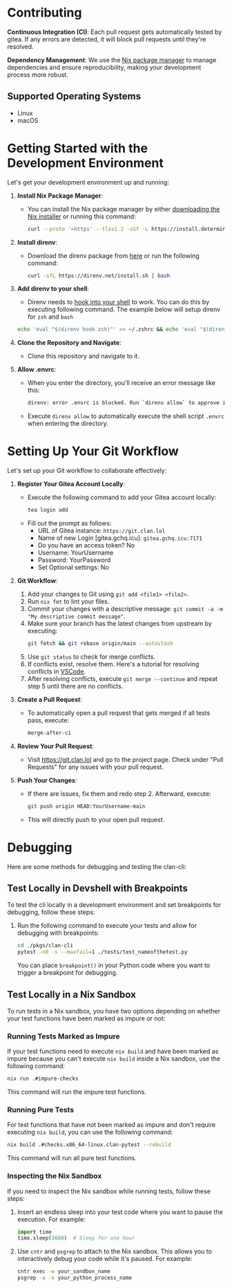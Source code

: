 # Contributing

**Continuous Integration (CI)**: Each pull request gets automatically tested by gitea. If any errors are detected, it will block pull requests until they're resolved.

**Dependency Management**: We use the [Nix package manager](https://nixos.org/) to manage dependencies and ensure reproducibility, making your development process more robust.

## Supported Operating Systems

- Linux
- macOS

# Getting Started with the Development Environment

Let's get your development environment up and running:

1. **Install Nix Package Manager**:

   - You can install the Nix package manager by either [downloading the Nix installer](https://github.com/DeterminateSystems/nix-installer/releases) or running this command:
     ```bash
     curl --proto '=https' --tlsv1.2 -sSf -L https://install.determinate.systems/nix | sh -s -- install
     ```

2. **Install direnv**:

   - Download the direnv package from [here](https://direnv.net/docs/installation.html) or run the following command:
     ```bash
     curl -sfL https://direnv.net/install.sh | bash
     ```

3. **Add direnv to your shell**:

   - Direnv needs to [hook into your shell](https://direnv.net/docs/hook.html) to work.
     You can do this by executing following command. The example below will setup direnv for `zsh` and `bash`

   ```bash
   echo 'eval "$(direnv hook zsh)"' >> ~/.zshrc && echo 'eval "$(direnv hook bash)"' >> ~/.bashrc && eval "$SHELL"
   ```

4. **Clone the Repository and Navigate**:

   - Clone this repository and navigate to it.

5. **Allow .envrc**:

   - When you enter the directory, you'll receive an error message like this:
     ```bash
     direnv: error .envrc is blocked. Run `direnv allow` to approve its content
     ```
   - Execute `direnv allow` to automatically execute the shell script `.envrc` when entering the directory.

# Setting Up Your Git Workflow

Let's set up your Git workflow to collaborate effectively:

1. **Register Your Gitea Account Locally**:

   - Execute the following command to add your Gitea account locally:
     ```bash
     tea login add
     ```
   - Fill out the prompt as follows:
     - URL of Gitea instance: `https://git.clan.lol`
     - Name of new Login [gitea.gchq.icu]: `gitea.gchq.icu:7171`
     - Do you have an access token? No
     - Username: YourUsername
     - Password: YourPassword
     - Set Optional settings: No

2. **Git Workflow**:

   1. Add your changes to Git using `git add <file1> <file2>`.
   2. Run `nix fmt` to lint your files.
   3. Commit your changes with a descriptive message: `git commit -a -m "My descriptive commit message"`.
   4. Make sure your branch has the latest changes from upstream by executing:
      ```bash
      git fetch && git rebase origin/main --autostash
      ```
   5. Use `git status` to check for merge conflicts.
   6. If conflicts exist, resolve them. Here's a tutorial for resolving conflicts in [VSCode](https://code.visualstudio.com/docs/sourcecontrol/overview#_merge-conflicts).
   7. After resolving conflicts, execute `git merge --continue` and repeat step 5 until there are no conflicts.

3. **Create a Pull Request**:

   - To automatically open a pull request that gets merged if all tests pass, execute:
     ```bash
     merge-after-ci
     ```

4. **Review Your Pull Request**:

   - Visit https://git.clan.lol and go to the project page. Check under "Pull Requests" for any issues with your pull request.

5. **Push Your Changes**:
   - If there are issues, fix them and redo step 2. Afterward, execute:
     ```bash
     git push origin HEAD:YourUsername-main
     ```
   - This will directly push to your open pull request.

# Debugging

Here are some methods for debugging and testing the clan-cli:

## Test Locally in Devshell with Breakpoints

To test the cli locally in a development environment and set breakpoints for debugging, follow these steps:

1. Run the following command to execute your tests and allow for debugging with breakpoints:
   ```bash
   cd ./pkgs/clan-cli
   pytest -n0 -s --maxfail=1 ./tests/test_nameofthetest.py
   ```
   You can place `breakpoint()` in your Python code where you want to trigger a breakpoint for debugging.

## Test Locally in a Nix Sandbox

To run tests in a Nix sandbox, you have two options depending on whether your test functions have been marked as impure or not:

### Running Tests Marked as Impure

If your test functions need to execute `nix build` and have been marked as impure because you can't execute `nix build` inside a Nix sandbox, use the following command:

```bash
nix run .#impure-checks
```

This command will run the impure test functions.

### Running Pure Tests

For test functions that have not been marked as impure and don't require executing `nix build`, you can use the following command:

```bash
nix build .#checks.x86_64-linux.clan-pytest --rebuild
```

This command will run all pure test functions.

### Inspecting the Nix Sandbox

If you need to inspect the Nix sandbox while running tests, follow these steps:

1. Insert an endless sleep into your test code where you want to pause the execution. For example:

   ```python
   import time
   time.sleep(3600)  # Sleep for one hour
   ```

2. Use `cntr` and `psgrep` to attach to the Nix sandbox. This allows you to interactively debug your code while it's paused. For example:

   ```bash
   cntr exec -w your_sandbox_name
   psgrep -a -x your_python_process_name
   ```
